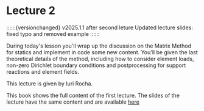 # Lecture 2

::::::{versionchanged} v2025.1.1 after second leture
Updated lecture slides: fixed typo and removed example
::::::

During today's lesson you'll wrap up the discussion on the Matrix Method for statics and implement in code some new content. You'll be given the last theoretical details of the method, including how to consider element loads, non-zero Dirichlet boundary conditions and postprocessing for support reactions and element fields.

This lecture is given by Iuri Rocha.

This book shows the full content of the first lecture. The slides of the lecture have the same content and are available [here](./Lecture2.pdf)
